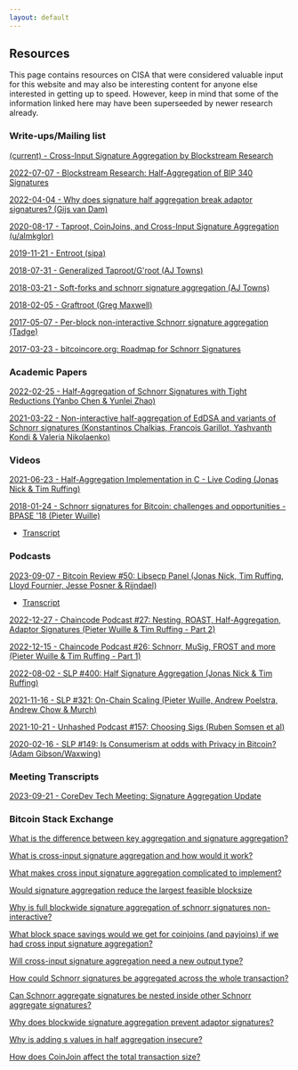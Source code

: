```yaml
---
layout: default
---
```


## Resources

This page contains resources on CISA that were considered valuable input for
this website and may also be interesting content for anyone else interested
in getting up to speed. However, keep in mind that some of the information
linked here may have been superseeded by newer research already.

### Write-ups/Mailing list

[(current) - Cross-Input Signature Aggregation by Blockstream Research](https://github.com/BlockstreamResearch/cross-input-aggregation)

[2022-07-07 - Blockstream Research: Half-Aggregation of BIP 340 Signatures](https://blog.blockstream.com/half-aggregation-of-bip-340-signatures/)

[2022-04-04 - Why does signature half aggregation break adaptor signatures? (Gijs van Dam)](https://www.gijsvandam.nl/post/why-does-signature-half-aggregation-break-adaptor-signatures/)

[2020-08-17 - Taproot, CoinJoins, and Cross-Input Signature Aggregation (u/almkglor)](https://www.reddit.com/r/Bitcoin/comments/ibcnsv/taproot_coinjoins_and_crossinput_signature/)

[2019-11-21 - Entroot (sipa)](https://gist.github.com/sipa/ca1502f8465d0d5032d9dd2465f32603)

[2018-07-31 - Generalized Taproot/G'root (AJ Towns)](https://lists.linuxfoundation.org/pipermail/bitcoin-dev/2018-July/016249.html)

[2018-03-21 - Soft-forks and schnorr signature aggregation (AJ Towns)](https://lists.linuxfoundation.org/pipermail/bitcoin-dev/2018-March/015838.html)

[2018-02-05 - Graftroot (Greg Maxwell)](https://lists.linuxfoundation.org/pipermail/bitcoin-dev/2018-February/015700.html)

[2017-05-07 - Per-block non-interactive Schnorr signature aggregation (Tadge)](https://lists.linuxfoundation.org/pipermail/bitcoin-dev/2017-May/014272.html)

[2017-03-23 - bitcoincore.org: Roadmap for Schnorr Signatures](https://bitcoincore.org/en/2017/03/23/schnorr-signature-aggregation/#signature-aggregation)

### Academic Papers

[2022-02-25 - Half-Aggregation of Schnorr Signatures with Tight Reductions (Yanbo Chen & Yunlei Zhao)](https://eprint.iacr.org/2022/222)

[2021-03-22 - Non-interactive half-aggregation of EdDSA and variants of Schnorr signatures (Konstantinos Chalkias, Francois Garillot, Yashvanth Kondi & Valeria Nikolaenko)](https://eprint.iacr.org/2021/350)

### Videos

[2021-06-23 - Half-Aggregation Implementation in C - Live Coding (Jonas Nick & Tim Ruffing)](https://www.youtube.com/watch?v=Dns_9jaNPNk)

[2018-01-24 - Schnorr signatures for Bitcoin: challenges and opportunities - BPASE '18 (Pieter Wuille)](https://youtu.be/oTsjMz3DaLs?si=IbJmI5RL1mxhJmeS&t=908)
- [Transcript](https://diyhpl.us/wiki/transcripts/blockchain-protocol-analysis-security-engineering/2018/schnorr-signatures-for-bitcoin-challenges-opportunities/)

### Podcasts

[2023-09-07 - Bitcoin Review #50: Libsecp Panel (Jonas Nick, Tim Ruffing, Lloyd Fournier, Jesse Posner & Rijndael)](https://bitcoin.review/podcast/episode-50/)
- [Transcript](https://btctranscripts.com/bitcoin-review-podcast/libsec-panel/)

[2022-12-27 - Chaincode Podcast #27: Nesting, ROAST, Half-Aggregation, Adaptor Signatures (Pieter Wuille & Tim Ruffing - Part 2)](https://podcast.chaincode.com/2022/12/15/pieter-wuille-tim-ruffing-schnorr-musig-part1)

[2022-12-15 - Chaincode Podcast #26: Schnorr, MuSig, FROST and more (Pieter Wuille & Tim Ruffing - Part 1)](https://podcast.chaincode.com/2022/12/15/pieter-wuille-tim-ruffing-schnorr-musig-part1)

[2022-08-02 - SLP #400: Half Signature Aggregation (Jonas Nick & Tim Ruffing)](https://stephanlivera.com/episode/400/)

[2021-11-16 - SLP #321: On-Chain Scaling (Pieter Wuille, Andrew Poelstra, Andrew Chow & Murch)](https://stephanlivera.com/episode/321/)

[2021-10-21 - Unhashed Podcast #157: Choosing Sigs (Ruben Somsen et al)](https://www.spreaker.com/user/bitcoinpodcasts/unhash-157)

[2020-02-16 - SLP #149: Is Consumerism at odds with Privacy in Bitcoin? (Adam Gibson/Waxwing)](https://stephanlivera.com/episode/149/)

### Meeting Transcripts

[2023-09-21 - CoreDev Tech Meeting: Signature Aggregation Update](https://btctranscripts.com/bitcoin-core-dev-tech/2023-09/signature-aggregation/)

### Bitcoin Stack Exchange

[What is the difference between key aggregation and signature aggregation?](https://bitcoin.stackexchange.com/questions/106163/what-is-the-difference-between-key-aggregation-and-signature-aggregation?noredirect=1&lq=1)

[What is cross-input signature aggregation and how would it work?](https://bitcoin.stackexchange.com/questions/106241/what-is-cross-input-signature-aggregation-and-how-would-it-work)

[What makes cross input signature aggregation complicated to implement?](https://bitcoin.stackexchange.com/questions/100216/what-makes-cross-input-signature-aggregation-complicated-to-implement?rq=1)

[Would signature aggregation reduce the largest feasible blocksize](https://bitcoin.stackexchange.com/questions/84168/would-signature-aggregation-reduce-the-largest-feasible-blocksize?rq=1)

[Why is full blockwide signature aggregation of schnorr signatures non-interactive?](https://bitcoin.stackexchange.com/questions/107198/why-is-full-blockwide-signature-aggregation-of-schnorr-signatures-non-interactiv?rq=1)

[What block space savings would we get for coinjoins (and payjoins) if we had cross input signature aggregation?](https://bitcoin.stackexchange.com/questions/106224/what-block-space-savings-would-we-get-for-coinjoins-and-payjoins-if-we-had-cro)

[Will cross-input signature aggregation need a new output type?](https://bitcoin.stackexchange.com/questions/106240/will-cross-input-signature-aggregation-need-a-new-output-type?rq=1)

[How could Schnorr signatures be aggregated across the whole transaction?](https://bitcoin.stackexchange.com/questions/85833/how-could-schnorr-signatures-be-aggregated-across-the-whole-transaction?rq=1)

[Can Schnorr aggregate signatures be nested inside other Schnorr aggregate signatures?](https://bitcoin.stackexchange.com/questions/110862/can-schnorr-aggregate-signatures-be-nested-inside-other-schnorr-aggregate-signat)

[Why does blockwide signature aggregation prevent adaptor signatures?](https://bitcoin.stackexchange.com/questions/107196/why-does-blockwide-signature-aggregation-prevent-adaptor-signatures?rq=1)

[Why is adding s values in half aggregation insecure?](https://bitcoin.stackexchange.com/questions/107199/why-is-adding-s-values-in-half-aggregation-insecure)

[How does CoinJoin affect the total transaction size?](https://bitcoin.stackexchange.com/questions/54296/how-does-coinjoin-affect-the-total-transaction-size)
